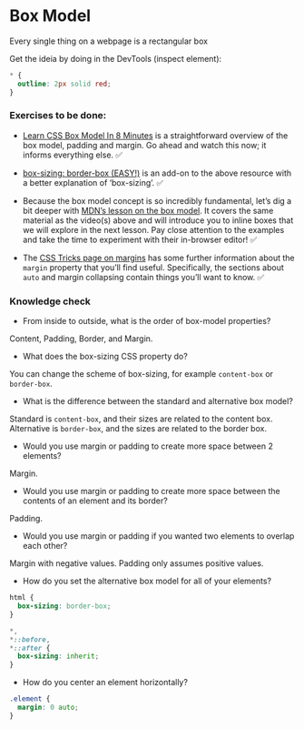 # Box Model

Every single thing on a webpage is a rectangular box

Get the ideia by doing in the DevTools (inspect element):

```css
* {
  outline: 2px solid red;
}
```

### Exercises to be done:


* <a href="https://www.youtube.com/watch?v=rIO5326FgPE" target="_blank" rel="noopener noreferrer">Learn CSS Box Model In 8 Minutes</a> is a straightforward overview of the box model, padding and margin. Go ahead and watch this now; it informs everything else. :white_check_mark:

* <a href="https://www.youtube.com/watch?v=HdZHcFWcAd8" target="_blank" rel="noopener noreferrer">box-sizing: border-box (EASY!)</a> is an add-on to the above resource with a better explanation of ‘box-sizing’. :white_check_mark:

* Because the box model concept is so incredibly fundamental, let’s dig a bit deeper with  <a href="https://developer.mozilla.org/en-US/docs/Learn/CSS/Building_blocks/The_box_model" target="_blank" rel="noopener noreferrer">MDN’s lesson on the box model</a>. It covers the same material as the video(s) above and will introduce you to inline boxes that we will explore in the next lesson. Pay close attention to the examples and take the time to experiment with their in-browser editor! :white_check_mark:

* The <a href="https://css-tricks.com/almanac/properties/m/margin/" target="_blank" rel="noopener noreferrer">CSS Tricks page on margins</a> has some further information about the <code>margin</code> property that you’ll find useful. Specifically, the sections about <code>auto</code> and margin collapsing contain things you’ll want to know. :white_check_mark:

### Knowledge check

* From inside to outside, what is the order of box-model properties?

Content, Padding, Border, and Margin.

* What does the box-sizing CSS property do?

You can change the scheme of box-sizing, for example `content-box` or `border-box`.

* What is the difference between the standard and alternative box model?

Standard is `content-box`, and their sizes are related to the content box. Alternative is `border-box`, and the sizes
are related to the border box.

* Would you use margin or padding to create more space between 2 elements?

Margin.

* Would you use margin or padding to create more space between the contents of an element and its border?

Padding.

* Would you use margin or padding if you wanted two elements to overlap each other?

Margin with negative values. Padding only assumes positive values.

* How do you set the alternative box model for all of your elements?

```css
html {
  box-sizing: border-box;
}

*,
*::before,
*::after {
  box-sizing: inherit;
}
```

* How do you center an element horizontally?

```css
.element {
  margin: 0 auto;
}
```
